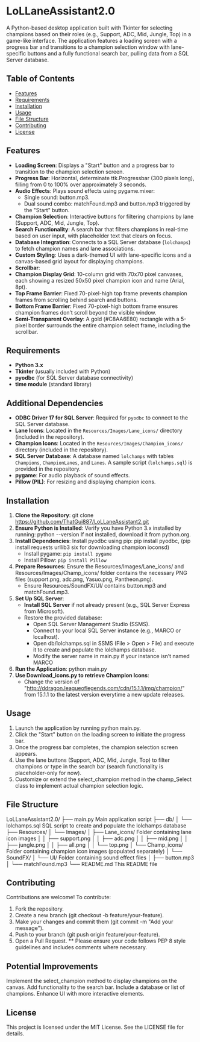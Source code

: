 # LoLLaneAssistant2.0

A Python-based desktop application built with Tkinter for selecting champions based on their roles (e.g., Support, ADC, Mid, Jungle, Top) in a game-like interface. The application features a loading screen with a progress bar and transitions to a champion selection window with lane-specific buttons and a fully functional search bar, pulling data from a SQL Server database.

## Table of Contents

- [Features](#features)
- [Requirements](#requirements)
- [Installation](#installation)
- [Usage](#usage)
- [File Structure](#file-structure)
- [Contributing](#contributing)
- [License](#license)

## Features

- **Loading Screen**: Displays a "Start" button and a progress bar to transition to the champion selection screen.
- **Progress Bar**: Horizontal, determinate ttk.Progressbar (300 pixels long), filling from 0 to 100% over approximately 3 seconds.
- **Audio Effects**: Plays sound effects using pygame.mixer:
  - Single sound: button.mp3.
  - Dual sound combo: matchFound.mp3 and button.mp3 triggered by the "Start" button.
- **Champion Selection**: Interactive buttons for filtering champions by lane (Support, ADC, Mid, Jungle, Top).
- **Search Functionality**: A search bar that filters champions in real-time based on user input, with placeholder text that clears on focus.
- **Database Integration**: Connects to a SQL Server database (`lolchamps`) to fetch champion names and lane associations.
- **Custom Styling**: Uses a dark-themed UI with lane-specific icons and a canvas-based grid layout for displaying champions.
- **Scrollbar**: 
- **Champion Display Grid**: 10-column grid with 70x70 pixel canvases, each showing a resized 50x50 pixel champion icon and name (Arial, 8pt).
- **Top Frame Barrier**: Fixed 70-pixel-high top frame prevents champion frames from scrolling behind search and buttons.
- **Bottom Frame Barrier**: Fixed 70-pixel-high bottom frame ensures champion frames don’t scroll beyond the visible window.
- **Semi-Transparent Overlay**: A gold (#C8AA6E80) rectangle with a 5-pixel border surrounds the entire champion select frame, including the scrollbar.

## Requirements

- **Python 3.x**
- **Tkinter** (usually included with Python)
- **pyodbc** (for SQL Server database connectivity)
- **time module** (standard library)

## Additional Dependencies

- **ODBC Driver 17 for SQL Server**: Required for `pyodbc` to connect to the SQL Server database.
- **Lane Icons**: Located in the `Resources/Images/Lane_icons/` directory (included in the repository).
- **Champion Icons**: Located in the `Resources/Images/Champion_icons/` directory (included in the repository).
- **SQL Server Database**: A database named `lolchamps` with tables `Champions`, `ChampionLanes`, and `Lanes`. A sample script (`lolchamps.sql`) is provided in the repository.
- **pygame**: For audio playback of sound effects.
- **Pillow (PIL)**: For resizing and displaying champion icons.

## Installation

1. **Clone the Repository**: git clone https://github.com/ThatGui887/LoLLaneAssistant2.git 
2. **Ensure Python is Installed**: Verify you have Python 3.x installed by running: python --version If not installed, download it from python.org.
3. **Install Dependencies**: Install pyodbc using pip: pip install pyodbc, (pip install requests urllib3 six for downloading champion ioconsd)
   - Install pygame: `pip install pygame`
   - Install Pillow: `pip install Pillow`
4. **Prepare Resources**: Ensure the Resources/Images/Lane_icons/ and Resources/Images/Champ_icons/ folder contains the necessary PNG files (support.png, adc.png, Yasuo.png, Pantheon.png).
   - Ensure Resources/SoundFX/UI/ contains button.mp3 and matchFound.mp3.
5. **Set Up SQL Server**:
   - **Install SQL Server** if not already present (e.g., SQL Server Express from Microsoft).
   - Restore the provided database:
     - Open SQL Server Management Studio (SSMS).
     - Connect to your local SQL Server instance (e.g., MARCO or localhost).
     - Open db/lolchamps.sql in SSMS (File > Open > File) and execute it to create and populate the lolchamps database.
     - Modify the server name in main.py if your instance isn’t named MARCO
6. **Run the Application**: python main.py
7. **Use Download_icons.py to retrieve Champion Icons**:
   - Change the version of "http://ddragon.leagueoflegends.com/cdn/15.1.1/img/champion/" from 15.1.1 to the latest version everytime a new update releases.

## Usage

1. Launch the application by running python main.py.
2. Click the "Start" button on the loading screen to initiate the progress bar.
3. Once the progress bar completes, the champion selection screen appears.
4. Use the lane buttons (Support, ADC, Mid, Jungle, Top) to filter champions or type in the search bar (search functionality is placeholder-only for now).
5. Customize or extend the select_champion method in the champ_Select class to implement actual champion selection logic.

## File Structure

LoLLaneAssistant2.0/
├── main.py                 Main application script
├── db/
│   └── lolchamps.sql       SQL script to create and populate the lolchamps database
├── Resources/
│   └── Images/
│       ├── Lane_icons/     Folder containing lane icon images
│       │   ├── support.png
│       │   ├── adc.png
│       │   ├── mid.png
│       │   ├── jungle.png
│       │   ├── all.png
│       │   └── top.png
│       └── Champ_icons/    Folder containing champion icon images (populated separately)
│   └── SoundFX/
│       └── UI/             Folder containing sound effect files
│           ├── button.mp3
│           └── matchFound.mp3
└── README.md               This README file

## Contributing
Contributions are welcome! To contribute:

1. Fork the repository.
2. Create a new branch (git checkout -b feature/your-feature).
3. Make your changes and commit them (git commit -m "Add your message").
4. Push to your branch (git push origin feature/your-feature).
5. Open a Pull Request.
** Please ensure your code follows PEP 8 style guidelines and includes comments where necessary.

## Potential Improvements

Implement the select_champion method to display champions on the canvas.
Add functionality to the search bar.
Include a database or list of champions.
Enhance UI with more interactive elements.

## License
This project is licensed under the MIT License. See the LICENSE file for details.
